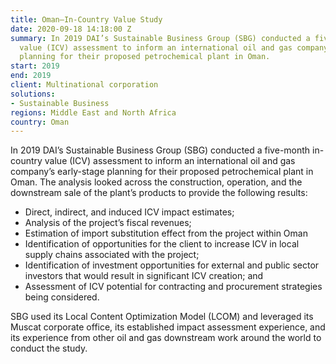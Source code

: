 ```yaml
---
title: Oman—In-Country Value Study
date: 2020-09-18 14:18:00 Z
summary: In 2019 DAI’s Sustainable Business Group (SBG) conducted a five-month in-country
  value (ICV) assessment to inform an international oil and gas company’s early-stage
  planning for their proposed petrochemical plant in Oman.
start: 2019
end: 2019
client: Multinational corporation
solutions:
- Sustainable Business
regions: Middle East and North Africa
country: Oman
---
```


In 2019 DAI’s Sustainable Business Group (SBG) conducted a five-month in-country value (ICV) assessment to inform an international oil and gas company’s early-stage planning for their proposed petrochemical plant in Oman. The analysis looked across the construction, operation, and the downstream sale of the plant’s products to provide the following results: 

* Direct, indirect, and induced ICV impact estimates;  
* Analysis of the project’s fiscal revenues; 
* Estimation of import substitution effect from the project within Oman  
* Identification of opportunities for the client to increase ICV in local supply chains associated with the project;  
* Identification of investment opportunities for external and public sector investors that would result in significant ICV creation; and
* Assessment of ICV potential for contracting and procurement strategies being considered.   

SBG used its Local Content Optimization Model (LCOM) and leveraged its Muscat corporate office, its established impact assessment experience, and its experience from other oil and gas downstream work around the world to conduct the study. 